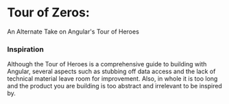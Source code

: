 # Tour of Zeros:
An Alternate Take on Angular's Tour of Heroes 

### Inspiration
Although the Tour of Heroes is a comprehensive guide to building with Angular, several aspects such as stubbing off data access 
and the lack of technical material leave room for improvement. Also, in whole it is too long and the product you are building is too
abstract and irrelevant to be inspired by.

